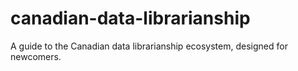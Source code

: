 # canadian-data-librarianship
A guide to the Canadian data librarianship ecosystem, designed for newcomers.
